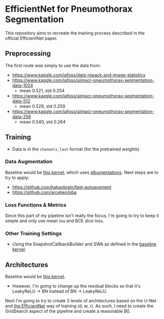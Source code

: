 # EfficientNet for Pneumothorax Segmentation
This repository aims to recreate the training process described in the official EfficientNet paper.

## Preprocessing
The first route was simply to use the data from:
* https://www.kaggle.com/iafoss/data-repack-and-image-statistics
* https://www.kaggle.com/iafoss/siimacr-pneumothorax-segmentation-data-1024
  * mean 0.521, std 0.254
* https://www.kaggle.com/iafoss/siimacr-pneumothorax-segmentation-data-512
  * mean 0.529, std 0.259
* https://www.kaggle.com/iafoss/siimacr-pneumothorax-segmentation-data-256
  * mean 0.540, std 0.264

## Training
* Data is in the `channels_last` format (for the pretrained weights)
### Data Augmentation
Baseline would be [this kernel](https://www.kaggle.com/meaninglesslives/unet-with-efficientnet-encoder-in-keras), which uses [albumentations](https://github.com/albu/albumentations).
Next steps are to try to apply:
* https://github.com/kakaobrain/fast-autoaugment
* https://github.com/arcelien/pba

### Loss Functions & Metrics
Since this part of my pipeline isn't really the focus, I'm going to try to keep it simple
and only use mean iou and BCE dice loss.

### Other Training Settings
* Using the SnapshotCallbackBuilder and SWA as defined in the [baseline kernel](https://www.kaggle.com/meaninglesslives/unet-with-efficientnet-encoder-in-keras).

## Architectures
Baseline would be [this kernel](https://www.kaggle.com/meaninglesslives/unet-with-efficientnet-encoder-in-keras).
  * However, I'm going to change up the residual blocks so that it's LeakyReLU -> BN
  instead of BN -> LeakyReLU.

Next I'm going to try to create 3 levels of architectures based on the U-Net and [the EfficientNet](https://arxiv.org/abs/1905.11946)
way of training (d, w, r). As such, I need to create the GridSearch aspect of the pipeline and
create a reasonable B0.
